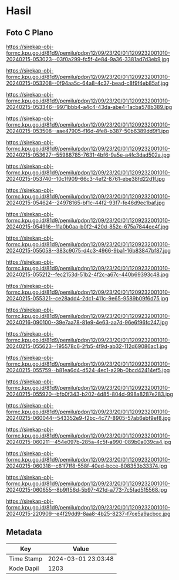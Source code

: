 # Hasil

## Foto C Plano

https://sirekap-obj-formc.kpu.go.id/81d9/pemilu/pdpr/12/09/23/20/01/1209232001010-20240215-053023--03f0a299-fc5f-4e84-9a36-3381ad7d3eb9.jpg

https://sirekap-obj-formc.kpu.go.id/81d9/pemilu/pdpr/12/09/23/20/01/1209232001010-20240215-053208--0f94aa5c-64a8-4c37-bead-c8f9f4eb85af.jpg

https://sirekap-obj-formc.kpu.go.id/81d9/pemilu/pdpr/12/09/23/20/01/1209232001010-20240215-053346--9971bbb4-a4c4-43da-abe4-1acba578b389.jpg

https://sirekap-obj-formc.kpu.go.id/81d9/pemilu/pdpr/12/09/23/20/01/1209232001010-20240215-053508--aae47905-f16d-4fe8-b387-50b6389dd9f1.jpg

https://sirekap-obj-formc.kpu.go.id/81d9/pemilu/pdpr/12/09/23/20/01/1209232001010-20240215-053627--55988785-7631-4bf6-9a5e-a4fc3dad502a.jpg

https://sirekap-obj-formc.kpu.go.id/81d9/pemilu/pdpr/12/09/23/20/01/1209232001010-20240215-053740--10c1f909-66c3-4ef2-8761-ebe38fd22d1f.jpg

https://sirekap-obj-formc.kpu.go.id/81d9/pemilu/pdpr/12/09/23/20/01/1209232001010-20240215-054624--24978165-bf1c-44f2-93f7-fe46d9ec1baf.jpg

https://sirekap-obj-formc.kpu.go.id/81d9/pemilu/pdpr/12/09/23/20/01/1209232001010-20240215-054916--11a0b0aa-b0f2-420d-852c-675a7844ee4f.jpg

https://sirekap-obj-formc.kpu.go.id/81d9/pemilu/pdpr/12/09/23/20/01/1209232001010-20240215-055058--383c9075-d4c3-4966-9ba1-16b83847bf87.jpg

https://sirekap-obj-formc.kpu.go.id/81d9/pemilu/pdpr/12/09/23/20/01/1209232001010-20240215-055212--fec2153d-51b2-4f2c-a67c-440b69393c48.jpg

https://sirekap-obj-formc.kpu.go.id/81d9/pemilu/pdpr/12/09/23/20/01/1209232001010-20240215-055321--ce28add4-2dc1-411c-9e65-9589b09f6d75.jpg

https://sirekap-obj-formc.kpu.go.id/81d9/pemilu/pdpr/12/09/23/20/01/1209232001010-20240216-090100--39e7aa78-81e9-4e63-aa7d-96e6f96fc247.jpg

https://sirekap-obj-formc.kpu.go.id/81d9/pemilu/pdpr/12/09/23/20/01/1209232001010-20240215-055623--195578c6-2fb5-4f9d-ab32-112d69086ac1.jpg

https://sirekap-obj-formc.kpu.go.id/81d9/pemilu/pdpr/12/09/23/20/01/1209232001010-20240215-055759--b81ea6d4-d524-4ec1-a29b-0bcd42414ef5.jpg

https://sirekap-obj-formc.kpu.go.id/81d9/pemilu/pdpr/12/09/23/20/01/1209232001010-20240215-055920--bfb0f343-b202-4d85-804d-998a8287e283.jpg

https://sirekap-obj-formc.kpu.go.id/81d9/pemilu/pdpr/12/09/23/20/01/1209232001010-20240215-060044--543352e9-f2bc-4c77-8905-57ab6ebf9ef8.jpg

https://sirekap-obj-formc.kpu.go.id/81d9/pemilu/pdpr/12/09/23/20/01/1209232001010-20240215-060211--454e097b-285a-4c5f-a990-089b0a039ca4.jpg

https://sirekap-obj-formc.kpu.go.id/81d9/pemilu/pdpr/12/09/23/20/01/1209232001010-20240215-060318--c81f7ff8-558f-40ed-bcce-808353b33374.jpg

https://sirekap-obj-formc.kpu.go.id/81d9/pemilu/pdpr/12/09/23/20/01/1209232001010-20240215-060655--8b9ff56d-5b97-421d-a773-7c5fad515568.jpg

https://sirekap-obj-formc.kpu.go.id/81d9/pemilu/pdpr/12/09/23/20/01/1209232001010-20240215-220909--e4f29dd9-8aa8-4b25-8237-f7ce5a9acbcc.jpg


## Metadata

| Key        | Value               |
| ---------- | ------------------- |
| Time Stamp | 2024-03-01 23:03:48 |
| Kode Dapil | 1203                |



